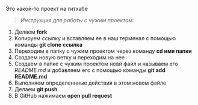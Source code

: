 Это какой-то проект на гитхабе

> *Инструкция для работы с чужим проектом:*
1. Делаем **fork**
2. Копируем ссылку и вставляем ее в наш терменал с помощью команды **git clone ссылка**
3. Переходим в папку с чужим проектом через команду **cd имя папки**
4. Создаем новую ветку и переходим на нее
5. Создаем в папке с чужим проектом новй файл и называем его *README.md* и добавляем его с помощью команды **git add README.md**
6. Выполняем определеннные действия в этом новом файле
7. Делаем **git push**
8. В GitHub нажимаем **open pull request**
